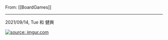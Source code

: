 From: [[BoardGames]]

---

2021/09/14, Tue 和 健興

<a href="https://imgur.com/DFXLC08"><img src="https://i.imgur.com/DFXLC08.jpg" title="source: imgur.com" /></a>